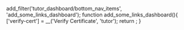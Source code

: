add_filter('tutor_dashboard/bottom_nav_items', 'add_some_links_dashboard');
function add_some_links_dashboard(){
['verify-cert']          = __('Verify Certificate', 'tutor');
return ;
}
